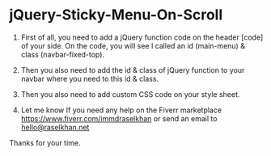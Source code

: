 # jQuery-Sticky-Menu-On-Scroll

1. First of all, you need to add a jQuery function code on the header [<head>code</head>] of your side. On the code, you will see I called an id (main-menu) & class (navbar-fixed-top).

2. Then you also need to add the id & class of jQuery function to your navbar where you need to this id & class.

3. Then you also need to add custom CSS code on your style sheet.

4. Let me know If you need any help on the Fiverr marketplace https://www.fiverr.com/immdraselkhan or send an email to hello@raselkhan.net

Thanks for your time.
